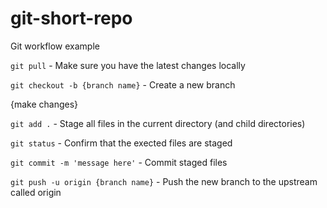 # git-short-repo

Git workflow example

`git pull` - Make sure you have the latest changes locally

`git checkout -b {branch name}` - Create a new branch

{make changes}

`git add .` - Stage all files in the current directory (and child directories)

`git status` - Confirm that the exected files are staged

`git commit -m 'message here'` - Commit staged files

`git push -u origin {branch name}` - Push the new branch to the upstream called origin
